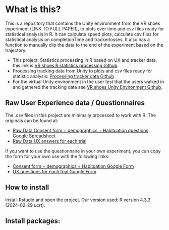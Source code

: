 # What is this?
This is a repository that contains the Unity environment from the VR shoes experiment (LINK TO FULL PAPER), to plots over time and csv files ready for statistical analysis in R. It can calculate speed plots, calculate csv files for statistical analysis on completionTime and trackerlosses. It also has a function to manually clip the data to the end of the experiment based on the trajectory. 

- This project: Statistics processing in R based on UX and tracker data, this link is [VR shoes R statistics processing Github](https://github.com/AlexisDerumigny/Reproducibility-VR-Project).
- Processing tracking data from Unity to plots and csv files ready for statistic analysis: [Processing tracker data Github](https://github.com/AmberElferink/VRshoesDataProcessing)
- For the virtual Unity environment in the user test that the users walked in and gathered the tracking data see [VR shoes Unity Environment Github](https://github.com/AmberElferink/LocomotionEvaluation).

## Raw User Experience data / Questionnaires
The .csv files in this project are minimally processed to work with R. The originals can be found at:

- [Raw Data Consent form + demographics + Habituation questions Google Spreadsheet](https://docs.google.com/spreadsheets/d/18L1FDxcECkfh0YWAIcpaJXAqzQvc4uHcm83MKERbGXg/edit?usp=sharing)
- [Raw Data UX answers for each trial](https://docs.google.com/spreadsheets/d/1mwZUULM_gU6-xjh3AGX8X6qKFkpROcqetkRowhyOwM8/edit?usp=sharing)


If you want to use the questionnaire in your own experiment, you can copy the form for your own use with the following links:
- [Consent form + demographics + Habituation Google Form ](https://docs.google.com/forms/d/16HUnzGaGV9iMNdykEuPBm8y9UqQQHBMW23HlNOklhPY/copy)
- [UX questions for each trial Google Form](https://docs.google.com/forms/d/1SUaqCdrhtiCeiOQPW767yPz0z7UIzTfgg31t2_o47Wo/copy)


## How to install
Install Rstudio and open the project.
Our version used: R version 4.3.3 (2024-02-29 ucrt).

Install packages:
- 
